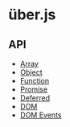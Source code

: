 über.js
=======

API
---
* [Array](array.md)
* [Object](object.md)
* [Function](function.md)
* [Promise](promise.md)
* [Deferred](deferred.md)
* [DOM](dom.md)
* [DOM Events](dom-event.md)
